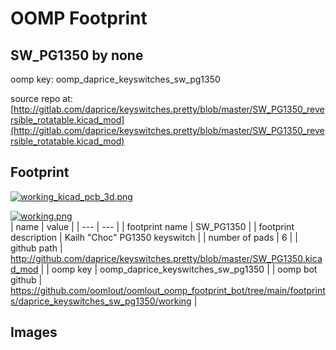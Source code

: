 # OOMP Footprint  
## SW_PG1350  by none  
  
oomp key: oomp_daprice_keyswitches_sw_pg1350  
  
source repo at: [http://gitlab.com/daprice/keyswitches.pretty/blob/master/SW_PG1350_reversible_rotatable.kicad_mod](http://gitlab.com/daprice/keyswitches.pretty/blob/master/SW_PG1350_reversible_rotatable.kicad_mod)  
## Footprint  
  
[![working_kicad_pcb_3d.png](working_kicad_pcb_3d_600.png)](working_kicad_pcb_3d.png)  
  
[![working.png](working_600.png)](working.png)  
| name | value | 
| --- | --- | 
| footprint name | SW_PG1350 | 
| footprint description | Kailh "Choc" PG1350 keyswitch | 
| number of pads | 6 | 
| github path | http://github.com/daprice/keyswitches.pretty/blob/master/SW_PG1350.kicad_mod | 
| oomp key | oomp_daprice_keyswitches_sw_pg1350 | 
| oomp bot github | https://github.com/oomlout/oomlout_oomp_footprint_bot/tree/main/footprints/daprice_keyswitches_sw_pg1350/working | 
## Images  
